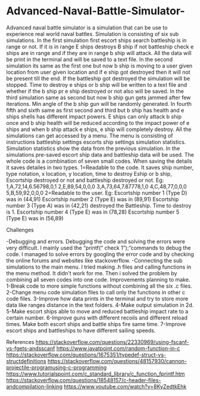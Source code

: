 # Advanced-Naval-Battle-Simulator-


Advanced naval battle simulator is a simulation that can be use to experience real world
naval battles. Simulation is consisting of six sub simulations. In the first simulation first
escort ships search battleship is in range or not. If it is in range E ships destroys B ship if
not battleship check e ships are in range and if they are in range b ship will attack. All the
data will be print in the terminal and will be saved to a text file. In the second simulation its
same as the first one but now b ship is moving to a user given location from user given
location and if e ship got destroyed then it will not be present till the end. If the battleship
got destroyed the simulation will be stopped. Time to destroy e ships or b ship will be
written to a text file and whether if the b ship pr e ship destroyed or not also will be saved.
In the third simulation same as second but now b ship gun gets jammed after few
iterations. Min angle of the b ship gun will be randomly generated. In fourth fifth and sixth
same as first second and third but b ship has health and e ships shells has different impact
powers. E ships can only attack b ship once and b ship health will be reduced according to
the impact power of e ships and when b ship attack e ships, e ship will completely destroy.
All the simulations can get accessed by a menu. The menu is consisting of instructions
battleship settings escorts ship settings simulation statistics. Simulation statistics show
the data from the previous simulation. In the simulations pre-saved escort ship data and
battleship data will be used. The whole code is a combination of seven small codes.
When saving the details it saves detailes in two types.
1=Readable to the code.
It saves ship number, type notation, x location, y location, time to destroy Eship or b ship,
Escortship destroyed or not and battleship destroyed or not.
Eg:
1,A,72,14,6.56798,0,1
2,E,89,54,0,0,0
3,A,73,64,7.87778,1,0
4,C,48,77,0,0,0
5,B,59,92,0,0,0
2=Readable to the user.
Eg:
Escortship number 1 (Type D) was in (44,91)
Escortship number 2 (Type E) was in (89,91)
Escortship number 3 (Type A) was in (42,21) destroyed the Battleship. Time to destroy is 1.
Escortship number 4 (Type E) was in (78,28)
Escortship number 5 (Type E) was in (56,89)


Challenges

-Debugging and errors.
Debugging the code and solving the errors were very difficult. I mainly used the
“printf(“ check 1”);”commands to debug the code. I managed to solve errors by googling
the error code and by checking the online forums and websites like stackoverflow.
-Connecting the sub simulations to the main menu.
I tried making .h files and calling functions in the menu method. It didn't work for me. Then i
solved the problem by combining all seven codes into one code.
Improvements planning to make.
1-Break code to more simple functions without combining all the six .c files.
2-Change menu code simulation files to call only the functions in other c code files.
3-Improve how data prints in the terminal and try to store more data like ranges distance in
the text folders.
4-Make output simulation in 2d.
5-Make escort ships able to move and reduced battleship impact rate to a certain number.
6-Improve guns with different recoils and different reload times. Make both escort ships
and battle ships fire same time.
7-Improve escort ships and battleships to have different sailing speeds.

References
https://stackoverflow.com/questions/22330969/using-fscanf-vs-fgets-andsscanf
https://www.javatpoint.com/random-function-in-c
https://stackoverflow.com/questions/1675351/typedef-struct-vs-structdefinitions
https://stackoverflow.com/questions/48157930/cannon-projectile-programusing-c-programming
https://www.tutorialspoint.com/c_standard_library/c_function_fprintf.htm
https://stackoverflow.com/questions/18548157/c-header-files-andcompilation-linking
https://www.youtube.com/watch?v=8KyZedtkEhk
